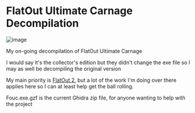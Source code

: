 # FlatOut Ultimate Carnage Decompilation

![image](https://github.com/ZackWilde27/FlatOut-UC-Decomp/assets/115175938/6381f7f7-3e74-4cfb-9144-34d12f68cd04)


My on-going decompilation of FlatOut Ultimate Carnage

I would say it's the collector's edition but they didn't change the exe file so I may as well be decompiling the original version

My main priority is <a href="https://github.com/ZackWilde27/FlatOut-2-decomp/">FlatOut 2</a>, but a lot of the work I'm doing over there applies here so I can at least help get the ball rolling.

Fouc.exe.gzf is the current Ghidra zip file, for anyone wanting to help with the project
